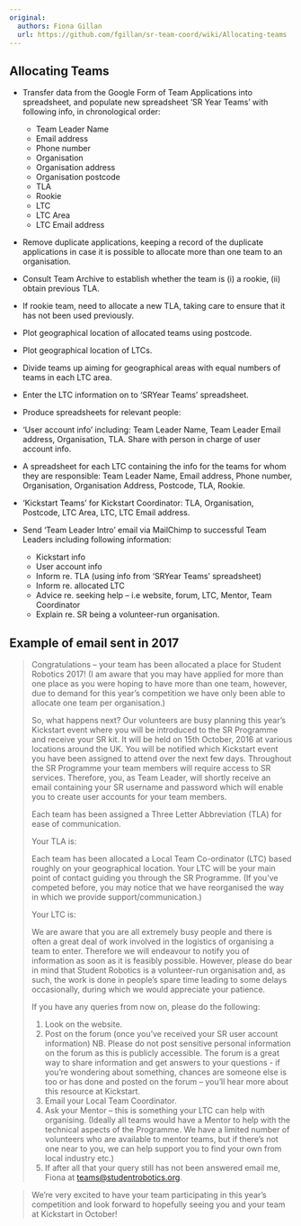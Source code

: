 ```yaml
---
original:
  authors: Fiona Gillan
  url: https://github.com/fgillan/sr-team-coord/wiki/Allocating-teams
---
```

## Allocating Teams

* Transfer data from the Google Form of Team Applications into spreadsheet, and populate new spreadsheet ‘SR Year Teams’ with following info, in chronological order:
    * Team Leader Name
    * Email address
    * Phone number
    * Organisation
    * Organisation address
    * Organisation postcode
    * TLA
    * Rookie
    * LTC
    * LTC Area
    * LTC Email address


* Remove duplicate applications, keeping a record of the duplicate applications in case it is possible to allocate more than one team to an organisation.
* Consult Team Archive to establish whether the team is (i) a rookie, (ii) obtain previous TLA.
* If rookie team, need to allocate a new TLA, taking care to ensure that it has not been used previously.


* Plot geographical location of allocated teams using postcode.
* Plot geographical location of LTCs.
* Divide teams up aiming for geographical areas with equal numbers of teams in each LTC area.
* Enter the LTC information on to ‘SRYear Teams’ spreadsheet.


* Produce spreadsheets for relevant people:
* ‘User account info’ including: Team Leader Name, Team Leader Email address, Organisation, TLA.  Share with person in charge of user account info.
* A spreadsheet for each LTC containing the info for the teams for whom they are responsible: Team Leader Name, Email address, Phone number, Organisation, Organisation Address, Postcode, TLA, Rookie.
* ‘Kickstart Teams’ for Kickstart Coordinator: TLA, Organisation,  Postcode, LTC Area, LTC, LTC Email address.

* Send ‘Team Leader Intro’ email via MailChimp to successful Team Leaders including following information:
    * Kickstart info
    * User account info
    * Inform re. TLA (using info from ‘SRYear Teams’ spreadsheet)
    * Inform re. allocated LTC
    * Advice re. seeking help – i.e  website, forum, LTC, Mentor, Team Coordinator
    * Explain re. SR being a volunteer-run organisation.

## Example of email sent in 2017

> Congratulations – your team has been allocated a place for Student Robotics 2017!  (I am aware that you may have applied for more than one place as you were hoping to have more than one team, however, due to demand for this year’s competition we have only been able to allocate one team per organisation.)
>
> So, what happens next?
> Our volunteers are busy planning this year’s Kickstart event where you will be introduced to the SR Programme and receive your SR kit.  It will be held on 15th October, 2016 at various locations around the UK.  You will be notified which Kickstart event you have been assigned to attend over the next few days.
> Throughout the SR Programme your team members will require access to SR services.  Therefore, you, as Team Leader, will shortly receive an email containing your SR username and password which will enable you to create user accounts for your team members.
>
> Each team has been assigned a Three Letter Abbreviation (TLA) for ease of communication.
>
> Your TLA is:
>
> Each team has been allocated a Local Team Co-ordinator (LTC) based roughly on your geographical location.  Your LTC will be your main point of contact guiding you through the SR Programme. (If you’ve competed before, you may notice that we have reorganised the way in which we provide support/communication.)
>
> Your LTC is:
>
> We are aware that you are all extremely busy people and there is often a great deal of work involved in the logistics of organising a team to enter.  Therefore we will endeavour to notify you of information as soon as it is feasibly possible.  However, please do bear in mind that Student Robotics is a volunteer-run organisation and, as such, the work is done in people’s spare time leading to some delays occasionally, during which we would appreciate your patience.
>
> If you have any queries from now on, please do the following:
> 1. Look on the website.
> 2. Post on the forum (once you’ve received your SR user account information) NB. Please do not post sensitive personal information on the forum as this is publicly accessible.  The forum is a great way to share information and get answers to your questions - if you’re wondering about something, chances are someone else is too or has done and posted on the forum – you’ll hear more about this resource at Kickstart.
> 3. Email your Local Team Coordinator.
> 4. Ask your Mentor – this is something your LTC can help with organising.  (Ideally all teams would have a Mentor to help with the technical aspects of the Programme.  We have a limited number of volunteers who are available to mentor teams, but if there’s not one near to you, we can help support you to find your own from local industry etc.)
> 5. If after all that your query still has not been answered email me, Fiona at teams@studentrobotics.org.

> We’re very excited to have your team participating in this year’s competition and look forward to hopefully seeing you and your team at Kickstart in October!
